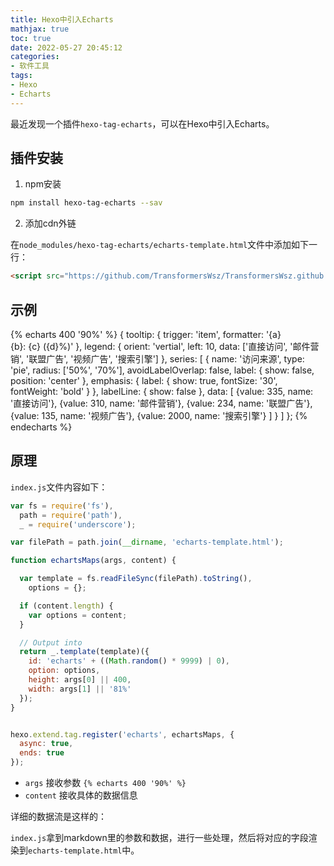 ```yaml
---
title: Hexo中引入Echarts
mathjax: true
toc: true
date: 2022-05-27 20:45:12
categories:
- 软件工具
tags:
- Hexo
- Echarts
---
```


最近发现一个插件`hexo-tag-echarts`，可以在Hexo中引入Echarts。

<!--more-->

## 插件安装

1. npm安装

```sh
npm install hexo-tag-echarts --sav
```
2. 添加cdn外链
   
在`node_modules/hexo-tag-echarts/echarts-template.html`文件中添加如下一行：
```html
<script src="https://github.com/TransformersWsz/TransformersWsz.github.io/releases/download/echarts/echarts.min.js"></script>
```

## 示例

{% echarts 400 '90%' %}
{
    tooltip: {
        trigger: 'item',
        formatter: '{a} <br/>{b}: {c} ({d}%)'
    },
    legend: {
        orient: 'vertial',
        left: 10,
        data: ['直接访问', '邮件营销', '联盟广告', '视频广告', '搜索引擎']
    },
    series: [
        {
            name: '访问来源',
            type: 'pie',
            radius: ['50%', '70%'],
            avoidLabelOverlap: false,
            label: {
                show: false,
                position: 'center'
            },
            emphasis: {
                label: {
                    show: true,
                    fontSize: '30',
                    fontWeight: 'bold'
                }
            },
            labelLine: {
                show: false
            },
            data: [
                {value: 335, name: '直接访问'},
                {value: 310, name: '邮件营销'},
                {value: 234, name: '联盟广告'},
                {value: 135, name: '视频广告'},
                {value: 2000, name: '搜索引擎'}
            ]
        }
    ]
};
{% endecharts %}

## 原理
`index.js`文件内容如下：
```js
var fs = require('fs'),
  path = require('path'),
  _ = require('underscore');

var filePath = path.join(__dirname, 'echarts-template.html');

function echartsMaps(args, content) {

  var template = fs.readFileSync(filePath).toString(),
    options = {};

  if (content.length) {
    var options = content;
  }

  // Output into 
  return _.template(template)({
    id: 'echarts' + ((Math.random() * 9999) | 0),
    option: options,
    height: args[0] || 400,
    width: args[1] || '81%'
  });
}


hexo.extend.tag.register('echarts', echartsMaps, {
  async: true,
  ends: true
});
```
- `args` 接收参数 `{% echarts 400 '90%' %}`
- `content` 接收具体的数据信息

详细的数据流是这样的：

`index.js`拿到markdown里的参数和数据，进行一些处理，然后将对应的字段渲染到`echarts-template.html`中。